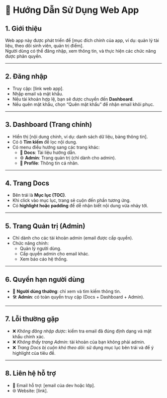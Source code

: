# 📘 Hướng Dẫn Sử Dụng Web App

## 1. Giới thiệu
Web app này được phát triển để [mục đích chính của app, ví dụ: quản lý tài liệu, theo dõi sinh viên, quản trị điểm].  
Người dùng có thể đăng nhập, xem thông tin, và thực hiện các chức năng được phân quyền.

---

## 2. Đăng nhập
- Truy cập: [link web app].
- Nhập email và mật khẩu.
- Nếu tài khoản hợp lệ, bạn sẽ được chuyển đến **Dashboard**.
- Nếu quên mật khẩu, chọn “Quên mật khẩu” để nhận email khôi phục.

---

## 3. Dashboard (Trang chính)
- Hiển thị [nội dung chính, ví dụ: danh sách dữ liệu, bảng thông tin].
- Có ô **Tìm kiếm** để lọc nội dung.
- Có menu điều hướng sang các trang khác:  
  - 📑 **Docs**: Tài liệu hướng dẫn.  
  - ⚙️ **Admin**: Trang quản trị (chỉ dành cho admin).  
  - 👤 **Profile**: Thông tin cá nhân.  

---

## 4. Trang Docs
- Bên trái là **Mục lục (TOC)**.  
- Khi click vào mục lục, trang sẽ cuộn đến phần tương ứng.  
- Có **highlight hoặc padding** để dễ nhận biết nội dung vừa nhảy tới.  

---

## 5. Trang Quản trị (Admin)
- Chỉ dành cho các tài khoản admin (email được cấp quyền).  
- Chức năng chính:  
  - Quản lý người dùng.  
  - Cấp quyền admin cho email khác.  
  - Xem báo cáo hệ thống.  

---

## 6. Quyền hạn người dùng
- 👤 **Người dùng thường**: chỉ xem và tìm kiếm thông tin.  
- 🛠 **Admin**: có toàn quyền truy cập (Docs + Dashboard + Admin).  

---

## 7. Lỗi thường gặp
- ❌ *Không đăng nhập được*: kiểm tra email đã đúng định dạng và mật khẩu chính xác.  
- ❌ *Không thấy trang Admin*: tài khoản của bạn không phải admin.  
- ❌ *Trang Docs bị cuộn khó theo dõi*: sử dụng mục lục bên trái và để ý highlight của tiêu đề.  

---

## 8. Liên hệ hỗ trợ
- 📧 Email hỗ trợ: [email của dev hoặc lớp].  
- 🌐 Website: [link].
